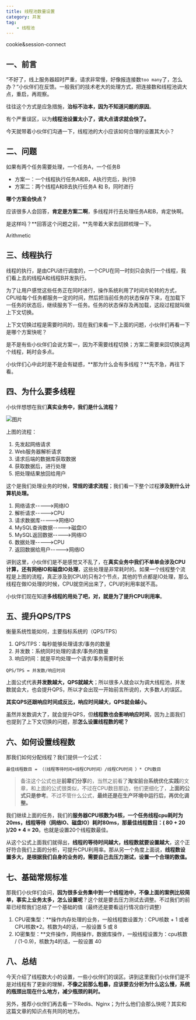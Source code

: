 ```yaml
---
title: 线程池数量设置
category: 并发
tag: 
    - 线程池
---
```


cookie&session-connect

## 一、前言

“不好了，线上服务器超时严重，请求非常慢，好像报连接数`too many`了，怎么办？“小伙伴们在反馈。一般我们的技术老大的处理方式，把连接数和线程池调大点，重启，再观察。

往往这个方式是应急措施，**治标不治本，因为不知道问题的原因**。

有个严重误区，以为**线程池设置太小了，调大点请求就会快了。**

今天就带着小伙伴们沟通一下，线程池的大小应该如何合理的设置其大小？

## 二、问题

如果有两个任务需要处理，一个任务A，一个任务B

- 方案一：一个线程执行任务A和B，A执行完后，执行B
- 方案二：两个线程A和B去执行任务A 和 B，同时进行

**哪个方案会快点？**

应该很多人会回答，**肯定是方案二啊**，多线程并行去处理任务A和B，肯定快啊。

是这样吗？**回答这个问题之前，**先带着大家去回顾梳理一下。

Arithmetic

## 三、线程执行

线程的执行，是由CPU进行调度的，一个CPU在同一时刻只会执行一个线程，我们看上去的线程A和线程B并发执行。

为了让用户感觉这些任务正在同时进行，操作系统利用了时间片轮转的方式，CPU给每个任务都服务一定的时间，然后把当前任务的状态保存下来，在加载下一任务的状态后，继续服务下一任务。任务的状态保存及再加载，这段过程就叫做上下文切换。

上下文切换过程是需要时间的，现在我们来看一下上面的问题，小伙伴们再看一下是哪个方案快呢？

是不是有些小伙伴们会说方案一，因为不需要线程切换；方案二需要来回切换这两个线程，耗时会多点。

小伙伴们心中此时是不是会有疑惑，**那为什么会有多线程？**先不急，再往下看。

## 四、为什么要多线程

小伙伴想想在我们**真实业务中，我们是什么流程？**

![图片](https://mmbiz.qpic.cn/mmbiz_jpg/UtWdDgynLdb0iauAicBo9uqdvwjMiaYWkpegKoXJfibJXniaTTuB2JuiaWYyqAHC0KRiaAVpK2UBRMZzrbvcXaYUHicEzA/640?wx_fmt=jpeg&wxfrom=5&wx_lazy=1&wx_co=1)

上图的流程：

1. 先发起网络请求
2. Web服务器解析请求
3. 请求后端的数据库获取数据
4. 获取数据后，进行处理
5. 把处理结果放回给用户

这个是我们处理业务的时候，**常规的请求流程**；我们看一下整个过程**涉及到什么计算机处理。**

1. 网络请求----->网络IO
2. 解析请求----->CPU
3. 请求数据库----->网络IO
4. MySQL查询数据----->磁盘IO
5. MySQL返回数据----->网络IO
6. 数据处理----->CPU
7. 返回数据给用户----->网络IO

讲到这里，小伙伴们是不是感觉又不乱了，在**真实业务中我们不单单会涉及CPU计算，还有网络IO和磁盘IO处理**，这些处理是非常耗时的。如果一个线程整个流程是上图的流程，真正涉及到CPU的只有2个节点，其他的节点都是IO处理，那么线程在做IO处理的时候，CPU就空闲出来了，CPU的利用率就不高。

小伙伴们现在知道**多线程的用处了吧，对，就是为了提升CPU利用率**。

## 五、提升QPS/TPS

衡量系统性能如何，主要指标系统的（QPS/TPS）

1. QPS/TPS：每秒能够处理请求/事务的数量
2. 并发数：系统同时处理的请求/事务的数量
3. 响应时间：就是平均处理一个请求/事务需要时长

`QPS/TPS = 并发数/响应时间`

上面公式代表**并发数越大，QPS就越大**；所以很多人就会以为调大线程池，并发数就会大，也会提升QPS，所以才会出现一开始前言所说的，大多数人的误区。

**其实QPS还跟响应时间成反比，响应时间越大，QPS就会越小。**

虽然并发数调大了，就会提升QPS，但**线程数也会影响响应时间**，因为上面我们也提到了上下文切换的问题，那**怎么设置线程数的呢？**

## 六、如何设置线程数

那我们如何分配线程？我们提供一个公式：

```
最佳线程数目 = （（线程等待时间+线程CPU时间）/线程CPU时间 ）* CPU数目
```

> 备注这个公式也是**前辈们分享**的，当然之前看了**淘宝前台系统优化实践**的文章，和上面的公式很类似，不过在CPU数目那边，他们更细化了，**上面的公式只是参考**。不过不管什么公式，**最终还是在生产环境中运行后，再优化调整。**

我们继续上面的任务，我们的**服务器CPU核数为4核，一个任务线程cpu耗时为20ms，线程等待（网络IO、磁盘IO）耗时80ms，那最佳线程数目：( 80 + 20 )/20 \* 4 = 20**。也就是设置20个线程数最佳。

从这个公式上面我们就得出，**线程的等待时间越大，线程数就要设置越大**，这个正好符合我们上面的分析，可提升CPU利用率。那从另一个角度上面说，**线程数设置多大，是根据我们自身的业务的，需要自己去压力测试，设置一个合理的数值。**

## 七、基础常规标准

那我们小伙伴们会问，**因为很多业务集中到一个线程池中，不像上面的案例比较简单，事实上业务太多，怎么设置呢**？这个就是要去压力测试去调整。不过我们的前辈已经帮我们总结了一个基础的值（最终还是要看运行情况自行调整）

1. CPU密集型：**操作内存处理的业务，一般线程数设置为：CPU核数 + 1 或者 CPU核数*2。核数为4的话，一般设置 5 或 8
2. IO密集型：**文件操作，网络操作，数据库操作，一般线程设置为：cpu核数 / (1-0.9)，核数为4的话，一般设置 40

## 八、总结

今天介绍了线程数大小的设置，一些小伙伴们的误区。讲到这里我们小伙伴们是不是对线程有了更新的理解，**不像之前那么粗暴，应该要去分析为什么这么慢，系统的瓶颈出现在什么地方，减少瓶颈的耗时。**

另外，推荐小伙伴们再去看一下Redis、Nginx；为什么他们会那么快呢？其实和这篇文章的知识点有共同的地方。

